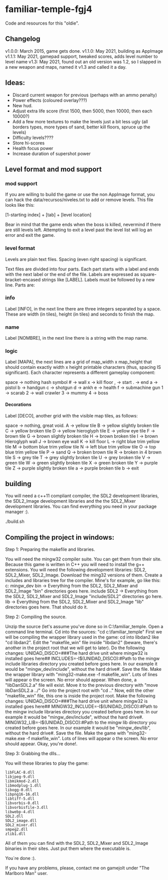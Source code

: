# familiar-temple-fgj4

Code and resources for this "oldie".

## Changelog

v1.0.0: March 2015, game gets done.
v1.1.0: May 2021, building as AppImage
v1.1.1: May 2021, gamepad support, tweaked scores, adds level number to level name
v1.3: May 2021, found out an old version was 1.2, so I slapped in a new weapon and maps, named it v1.3 and called it a day.

## Ideas:

- Discard current weapon for previous (perhaps with an ammo penalty)
- Power effects (coloured overlay???)
- New hud.
- Adjust extra life score (first 1500, then 5000, then 10000, then each 10000?)
- Add a few more textures to make the levels just a bit less ugly (all borders types, more types of sand, better kill floors, spruce up the levels)
- Difficulty levels????
- Store hi-scores
- Health focus power
- Increase duration of supershot power


## Level format and mod support

### mod support

If you are willing to build the game or use the non AppImage format, you can hack the data/recursos/niveles.txt to add or remove levels. This file looks like this:

[1-starting index] + [tab] + [level location]

Bear in mind that the game ends when the boss is killed, nevermind if there are still levels left. Attempting to exit a level past the level list will log an error and exit the game.

### level format

Levels are plain text files. Spacing (even right spacing) is significant.

Text files are divided into four parts. Each part starts with a label and ends with the next label or the end of the file. Labels are expressed as square-bracket-encased strings like [LABEL]. Labels must be followed by a new line. Parts are:

### info

Label [INFO], in the next line there are three integers separated by a space. These are width (in tiles), height (in tiles) and seconds to finish the map.

### name

Label [NOMBRE], in the next line there is a string with the map name.

### logic

Label [MAPA], the next lines are a grid of map_width x map_height that should contain exactly width x height printable characters (thus, spacing IS significant). Each character represents a different gameplay component:

space -> nothing
hash symbol # -> wall
x -> kill floor
, -> start
. -> end
a -> pistol
b -> handgun
c -> shotgun
d -> ankh
e -> health
f -> submachine gun
1 -> scarab
2 -> wall crawler
3 -> mummy
4 -> boss

#### Decorations

Label [DECO], another grid with the visible map tiles, as follows:

space -> nothing, great void.
A -> yellow tile
B -> yellow slightly broken tile
C -> yellow broken tile
D -> yellow hieroglyph tile
E -> yellow eye tile
F -> brown tile
G -> brown slightly broken tile
H -> brown broken tile
I -> brown Hieroglyph wall
J -> brown eye wall
K -> kill floor
L -> right blue trim yellow tile
M -> bottom blue trim yellow tile
N -> left blue trim yellow tile
O -> top blue trim yellow tile
P -> sand
Q -> broken brown tile
R -> broken in 4 brown tile
S -> grey tile
T -> grey slightly broken tile
U -> grey broken tile
V -> green tile
W -> green slightly broken tile
X -> green broken tile
Y -> purple tile
Z -> purple slightly broken tile
a -> purple broken tile
b -> exit

## building

You will need a c++11 compliant compiler, the SDL2 development libraries, the SDL2_Image development libraries and the the SDL2_Mixer development libraries. You can find everything you need in your package manager :).

./build.sh

## Compiling the project in windows:

Step 1: Preparing the makefile and libraries.

You will need the mingw32 compiler suite. You can get them from their site. Because this game is written in C++ you will need to install the g++ extensions.
You will need the following development libraries: SDL2, SDL2_Mixer, SDL2_Image. Download the ming32 versions of them.
Create a includes and libraries tree for the compiler. Mine's for example, go like this:
c:
	mingw_dev
		bin	-> Everything from the SDL2, SDL2_Mixer and SDL2_Image "bin" directories goes here.
		include
			SDL2 -> Everything from the SDL2, SDL2_Mixer and SDL2_Image "include/SDL2" directories go here.
		lib	-> Everything from the SDL2, SDL2_Mixer and SDL2_Image "lib" directories goes here.
That should do it.

Step 2: Compiling the source.

Unzip the source (let's assume you've done so in C:\familiar_temple.
Open a command line terminal. Cd into the sources: "cd c:\familiar_temple"
First we will be compiling the wrapper library used in the game: cd into libdan2 like "cd libdan2".
Edit the "makefile_win" file inside "libdan2" (beware, there's another in the project root that we will get to later).
Do the following changes:
	UNIDAD_DISCO=###The hard drive unit where mingw32 is installed goes here##
	INCLUDES=-I$(UNIDAD_DISCO):#Path to the mingw include libraries directory you created before goes here. In our example it would be "mingw_dev/include", without the hard drive#.
Save the file.
Make the wrapper library with "ming32-make.exe -f makefile_win". Lots of lines will appear o the screen. No error should appear.
When done, a "libDanSDL2.a" file will exist. Move it to the previous directory with "move libDanSDL2.a ../"
Go into the project root with "cd .."
Now, edit the other "makefile_win" file, this one is inside the project root.
Make the following changes:
	UNIDAD_DISCO=###The hard drive unit where mingw32 is installed goes here##
	MINGW32_INCLUDE=-I$(UNIDAD_DISCO):#Path to the mingw include libraries directory you created before goes here. In our example it would be "mingw_dev/include", without the hard drive#.
	MINGW32_LIB=-I$(UNIDAD_DISCO):#Path to the mingw lib directory you created before goes here. In our example it would be "mingw_dev/lib", without the hard drive#.
Save the file.
Make the game with "ming32-make.exe -f makefile_win". Lots of lines will appear o the screen. No error should appear.
Okay, you're done!.

Step 3: Grabbing the dlls...

You will these libraries to play the game:

	libFLAC-8.dll
	libjpeg-9.dll
	libmikmod-2.dll
	libmodplug-1.dll
	libogg-0.dll
	libpng16-16.dll
	libtiff-5.dll
	libvorbis-0.dll
	libvorbisfile-3.dll
	libwebp-4.dll
	SDL2.dll
	SDL2_image.dll
	SDL2_mixer.dll
	smpeg2.dll
	zlib1.dll

All of them you can find with the SDL2, SDL2_Mixer and SDL2_Image binaries in their sites. Just put them where the executable is.

You´re done :).

If you have any problems, please, contact me on gamejolt under "The Marlboro Man" user.
